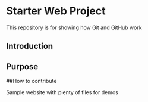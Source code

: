 # Starter Web Project

This repository is for showing how Git and GitHub work

## Introduction 

## Purpose

##How to contribute

Sample website with plenty of files for demos